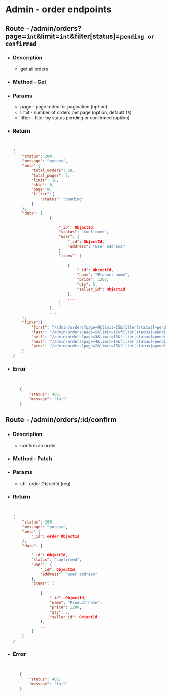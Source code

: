 # Admin - order endpoints

## Route - /admin/orders?page=`int`&limit=`int`&filter[status]=`pending or confirmed`
+ ### Description
  - get all orders 
+ ### Method - Get
+ ### Params
  -  page - page index for pagination (option)
  -  limit - number of orders per page (option, default `15`)
  -  filter - filter by status pending or confirmed (option)

+ ### Return
    <br/>

    ``` json
    {
        "status": 200,
        "message": "sucess",
        "meta":{
            "total_orders": 50,
            "total_pages": 5,
            "limit": 10,
            "skip": 0,
            "page":0,
            "filter":{
                "status": "pending"
            }
        },
        "data": [
                    {

                        "_id": ObjectId,
                        "status": "confirmed",
                        "user": {
                            "_id": ObjectId,
                            "address": "user address"
                        },
                        "items": [
                        
                            {
                                "_id": ObjectId,
                                "name": "Product name", 
                                "price": 1200,
                                "qty": 5,
                                "seller_id": ObjectId
                            },
                            ...
                        ]
                    },
                    ...
        ],
        "links":{
            "first": "/admin/orders?page=0&limit=15&filter[status]=pending",
            "last": "/admin/orders?page=5&limit=15&filter[status]=pending",
            "self": "/admin/orders?page=3&limit=15&filter[status]=pending",
            "next": "/admin/orders?page=4&limit=15&filter[status]=pending",
            "prev": "/admin/orders?page=2&limit=15&filter[status]=pending"
        }
    }
    ```
+ ### Error
    <br/>
     
     ```json
        {
            "status": 400,
            "message": "fail"
        }
     ```

## Route - /admin/orders/:id/confirm 
+ ### Description
  - confirm an order 
+ ### Method - Patch
+ ### Params
  -  id - order ObjectId (req)

+ ### Return
    <br/>

    ``` json
    {
        "status": 200,
        "message": "sucess",
        "meta":{
            "_id": order ObjectId 
        },
        "data": {

            "_id": ObjectId,
            "status": "confirmed",
            "user": {
                "_id": ObjectId,
                "address": "user address"
            },
            "items": [
            
                {
                    "_id": ObjectId,
                    "name": "Product name", 
                    "price": 1200,
                    "qty": 5,
                    "seller_id": ObjectId
                },
                ...
            ]
        }
    }
    ```
+ ### Error
    <br/>
     
     ```json
        {
            "status": 400,
            "message": "fail"
        }
     ```